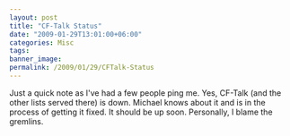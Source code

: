 ```yaml
---
layout: post
title: "CF-Talk Status"
date: "2009-01-29T13:01:00+06:00"
categories: Misc 
tags: 
banner_image: 
permalink: /2009/01/29/CFTalk-Status
---
```


Just a quick note as I've had a few people ping me. Yes, CF-Talk (and the other lists served there) is down. Michael knows about it and is in the process of getting it fixed. It should be up soon. Personally, I blame the gremlins.